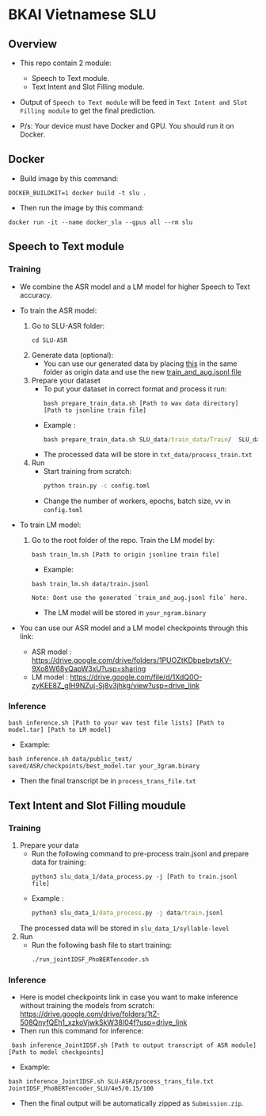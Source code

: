 # BKAI Vietnamese SLU

## Overview
- This repo contain 2 module:
     - Speech to Text module.
     - Text Intent and Slot Filling module.
- Output of `Speech to Text module` will be feed in `Text Intent and Slot Filling module` to get the final prediction.


- P/s: Your device must have Docker and GPU. You should run it on Docker.

## Docker
- Build image by this command:
```
DOCKER_BUILDKIT=1 docker build -t slu .
```

- Then run the image by this command:
```
docker run -it --name docker_slu --gpus all --rm slu
```

## Speech to Text module
### Training
- We combine the ASR model and a LM model for higher Speech to Text accuracy.
- To train the ASR model:
    1. Go to SLU-ASR folder:
        ```
        cd SLU-ASR
        ```
    2. Generate data (optional):
        - You can use our generated data by placing [this](https://drive.google.com/drive/u/1/folders/1cvYEmfY8UNJX2bXlD4cbk-8icvZCwN6k?usp=sharing&fbclid=IwAR2kjwPt1pAwNR0fsEUtkY0A73xpKMf1ZreuyQ5ET-KvX7xbchnedZ426c0&pli=1) in the same folder as origin data and use the new [train_and_aug.jsonl file](https://drive.google.com/file/d/1Zkuuc4P74sVI1wpHMUw5PlBzpVdX95Rv/view?usp=sharing) 
    3. Prepare your dataset
        - To put your dataset in correct format and process it run: 
            ```
            bash prepare_train_data.sh [Path to wav data directory] [Path to jsonline train file]
            ```
        - Example :
            ```cmd
            bash prepare_train_data.sh SLU_data/train_data/Train/  SLU_data/train.jsonl
            ```
        - The processed data will be store in `txt_data/process_train.txt`
    4. Run
        - Start training from scratch:
            ```cmd
            python train.py -c config.toml
            ```
        - Change the number of workers, epochs, batch size, vv in `config.toml`

- To train LM model: 
    1. Go to the root folder of the repo. Train the LM model by:
        ```
        bash train_lm.sh [Path to origin jsonline train file]
        ```
        - Example:
        ```
        bash train_lm.sh data/train.jsonl

        Note: Dont use the generated `train_and_aug.jsonl file` here.
        ```
        - The LM model will be stored in `your_ngram.binary`
- You can use our ASR model and a LM model checkpoints through this link:
    - ASR model : https://drive.google.com/drive/folders/1PUOZtKDbpebvtsKV-9Xo8W68yQapW3xU?usp=sharing
    - LM model : https://drive.google.com/file/d/1XdQ0O-zyKEE8Z_glH9NZuj-Sj8v3jhkg/view?usp=drive_link

### Inference
```
bash inference.sh [Path to your wav test file lists] [Path to model.tar] [Path to LM model]
```

    
- Example:
```
bash inference.sh data/public_test/ saved/ASR/checkpoints/best_model.tar your_3gram.binary
```

- Then the final transcript be in `process_trans_file.txt`

## Text Intent and Slot Filling moudule
### Training 
1. Prepare your data
    - Run the following command to pre-process train.jsonl and prepare data for training:
        ```
        python3 slu_data_1/data_process.py -j [Path to train.jsonl file]
        ```
    - Example :
        ```cmd
        python3 slu_data_1/data_process.py -j data/train.jsonl
        ```
    The processed data will be stored in `slu_data_1/syllable-level`
2. Run 
    - Run the following bash file to start training: 
        ```cmd
        ./run_jointIDSF_PhoBERTencoder.sh
        ```

### Inference
- Here is model checkpoints link in case you want to make inference without training the models from scratch: https://drive.google.com/drive/folders/1tZ-508QnyfQEh1_xzkoVjwkSkW38I04f?usp=drive_link
- Then run this command for inference:
```
 bash inference_JointIDSF.sh [Path to output transcript of ASR module] [Path to model checkpoints]
```

- Example:
```
bash inference_JointIDSF.sh SLU-ASR/process_trans_file.txt JointIDSF_PhoBERTencoder_SLU/4e5/0.15/100
```

- Then the final output will be automatically zipped as `Submission.zip`.
